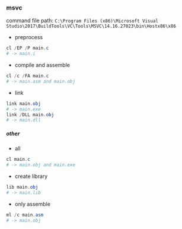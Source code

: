 ### msvc
command file path: `C:\Program Files (x86)\Microsoft Visual Studio\2017\BuildTools\VC\Tools\MSVC\14.16.27023\bin\Hostx86\x86`

* preprocess
```powershell
cl /EP /P main.c
# -> main.i
```

* compile and assemble
```powershell
cl /c /FA main.c
# -> main.asm and main.obj
```

* link
```powershell
link main.obj
# -> main.exe
link /DLL main.obj
# -> main.dll
```

##### other

* all
```powershell
cl main.c
# -> main.obj and main.exe
```

* create library
```powershell
lib main.obj
# -> main.lib
```

* only assemble
```powershell
ml /c main.asm
# -> main.obj
```
